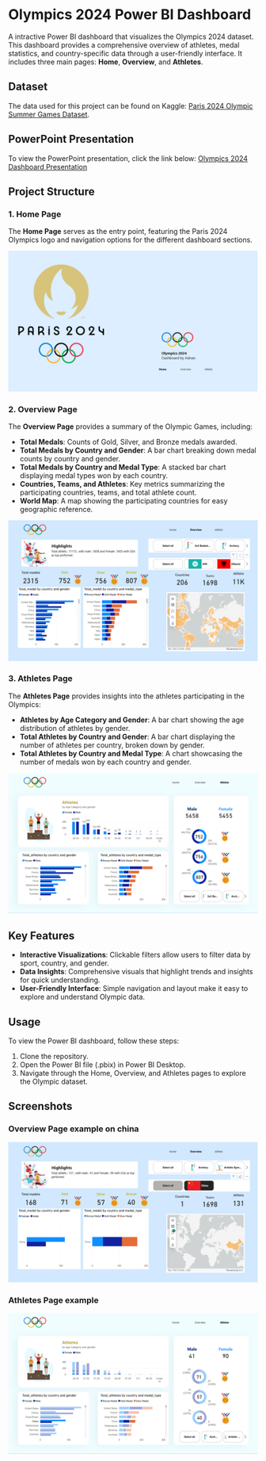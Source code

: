 # Olympics 2024 Power BI Dashboard

A intractive Power BI dashboard that visualizes the Olympics 2024 dataset. This dashboard provides a comprehensive overview of athletes, medal statistics, and country-specific data through a user-friendly interface. It includes three main pages: **Home**, **Overview**, and **Athletes**.

## Dataset
The data used for this project can be found on Kaggle: [Paris 2024 Olympic Summer Games Dataset](https://www.kaggle.com/datasets/piterfm/paris-2024-olympic-summer-games).

## PowerPoint Presentation
To view the PowerPoint presentation, click the link below:
[Olympics 2024 Dashboard Presentation](your_live_ppt_link_here)

## Project Structure

### 1. Home Page
The **Home Page** serves as the entry point, featuring the Paris 2024 Olympics logo and navigation options for the different dashboard sections.

![Home Page](./home.png)

### 2. Overview Page
The **Overview Page** provides a summary of the Olympic Games, including:
- **Total Medals**: Counts of Gold, Silver, and Bronze medals awarded.
- **Total Medals by Country and Gender**: A bar chart breaking down medal counts by country and gender.
- **Total Medals by Country and Medal Type**: A stacked bar chart displaying medal types won by each country.
- **Countries, Teams, and Athletes**: Key metrics summarizing the participating countries, teams, and total athlete count.
- **World Map**: A map showing the participating countries for easy geographic reference.

![Overview Page](./overview.png)

### 3. Athletes Page
The **Athletes Page** provides insights into the athletes participating in the Olympics:
- **Athletes by Age Category and Gender**: A bar chart showing the age distribution of athletes by gender.
- **Total Athletes by Country and Gender**: A bar chart displaying the number of athletes per country, broken down by gender.
- **Total Athletes by Country and Medal Type**: A chart showcasing the number of medals won by each country and gender.

![Athletes Page](./athlets.png)

## Key Features
- **Interactive Visualizations**: Clickable filters allow users to filter data by sport, country, and gender.
- **Data Insights**: Comprehensive visuals that highlight trends and insights for quick understanding.
- **User-Friendly Interface**: Simple navigation and layout make it easy to explore and understand Olympic data.

## Usage
To view the Power BI dashboard, follow these steps:
1. Clone the repository.
2. Open the Power BI file (.pbix) in Power BI Desktop.
3. Navigate through the Home, Overview, and Athletes pages to explore the Olympic dataset.

## Screenshots
### Overview Page example on china
![Overview Page](./overview_example.png)

### Athletes Page example
![Athletes Page](./athlets_example.png)

